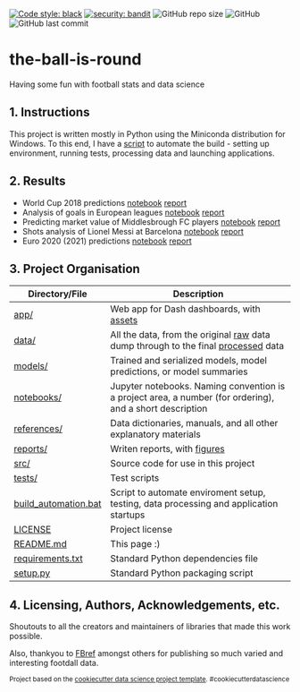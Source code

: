 [![Code style: black](https://img.shields.io/badge/code%20style-black-000000.svg)](https://github.com/psf/black)
[![security: bandit](https://img.shields.io/badge/security-bandit-yellow.svg)](https://github.com/PyCQA/bandit)
![GitHub repo size](https://img.shields.io/github/repo-size/deacona/the-ball-is-round)
![GitHub](https://img.shields.io/github/license/deacona/the-ball-is-round)
![GitHub last commit](https://img.shields.io/github/last-commit/deacona/the-ball-is-round)


the-ball-is-round
==============================

Having some fun with football stats and data science



## 1. Instructions

This project is written mostly in Python using the Miniconda distribution for Windows. To this end, I have a [script](build_automation.bat) to automate the build - setting up environment, running tests, processing data and launching applications.



## 2. Results

* World Cup 2018 predictions [notebook](notebooks/intl_01_world_cup_2018.ipynb) [report](reports/intl_01_world_cup_2018.md)
* Analysis of goals in European leagues [notebook](notebooks/club_01_goals_around_europe.ipynb) [report](reports/club_01_goals_around_europe.md)
* Predicting market value of Middlesbrough FC players [notebook](notebooks/boro_01_current_market_value.ipynb) [report](reports/boro_01_market_value.md)
* Shots analysis of Lionel Messi at Barcelona [notebook](notebooks/messi_01_finding_leo.ipynb) [report](reports/messi_01_finding_leo.md)
* Euro 2020 (2021) predictions [notebook](notebooks/intl_01_euro_2020.ipynb) [report](reports/intl_01_euro_2020.md)
<!-- * [TBC] Which Boro players are most like Messi [notebook] [report]
* [TBC] Can Messi do it on a cold midweek night in Stoke [notebook] [report]
* [TBC] Boro player retention [notebook] [report] -->



## 3. Project Organisation

|Directory/File|Description|
|-----|-----|
|[app/](app/)|Web app for Dash dashboards, with [assets](app/assets/)|
|[data/](data/)|All the data, from the original [raw](data/raw/) data dump through to the final [processed](data/processed/) data|
|[models/](models/)|Trained and serialized models, model predictions, or model summaries|
|[notebooks/](notebooks/)|Jupyter notebooks. Naming convention is a project area, a number (for ordering), and a short description|
|[references/](references/)|Data dictionaries, manuals, and all other explanatory materials|
|[reports/](reports/)|Writen reports, with [figures](reports/figures)|
|[src/](src/)|Source code for use in this project|
|[tests/](tests/)|Test scripts|
|[build_automation.bat](build_automation.bat)|Script to automate enviroment setup, testing, data processing and application startups|
|[LICENSE](LICENSE)|Project license|
|[README.md](README.md)|This page :)|
|[requirements.txt](requirements.txt)|Standard Python dependencies file|
|[setup.py](setup.py)|Standard Python packaging script|



## 4. Licensing, Authors, Acknowledgements, etc.

Shoutouts to all the creators and maintainers of libraries that made this work possible.

Also, thankyou to [FBref](https://fbref.com/en/) amongst others for publishing so much varied and interesting footdall data.

<!--
Feenstra, Robert C., Robert Inklaar and Marcel P. Timmer (2015), "The Next Generation of the Penn World Table" American Economic Review, 105(10), 3150-3182, available for download at www.ggdc.net/pwt
-->

<p><small>Project based on the <a target="_blank" href="https://drivendata.github.io/cookiecutter-data-science/">cookiecutter data science project template</a>. #cookiecutterdatascience</small></p>